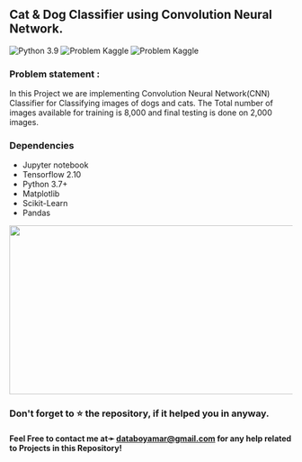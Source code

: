 ## Cat & Dog Classifier using Convolution Neural Network.
![Python 3.9](https://img.shields.io/badge/Python-3.9-brightgreen.svg)    ![Problem Kaggle](https://img.shields.io/badge/Problem-Vision-blue.svg)     ![Problem Kaggle](https://img.shields.io/badge/Data-Kaggle-orange.svg)

### Problem statement :

In this Project we are implementing Convolution Neural Network(CNN) Classifier for Classifying images of dogs and cats. The Total number of images available for training is 8,000 and final testing is done on 2,000 images.

### Dependencies
* Jupyter notebook
* Tensorflow 2.10
* Python 3.7+
* Matplotlib
* Scikit-Learn
* Pandas

<p align="left"><img src="https://github.com/amark720/Deep-Learning-Projects/blob/main/Cat%20Dog%20Images%20Classifier%20(CNN%20%2B%20Keras)/Image.gif" width="600" height="300"></p>

### Don't forget to ⭐ the repository, if it helped you in anyway.

#### Feel Free to contact me at➛ databoyamar@gmail.com for any help related to Projects in this Repository!
